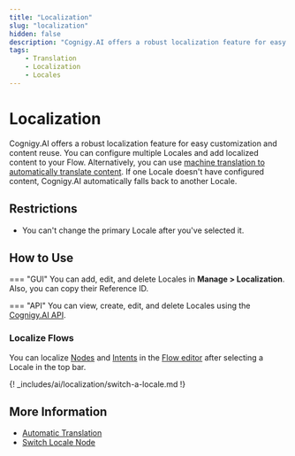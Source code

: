 ```yaml
---
title: "Localization" 
slug: "localization" 
hidden: false
description: "Cognigy.AI offers a robust localization feature for easy customization and content reuse. You can configure multiple Locales and add localized content to your Flow. Alternatively, you can use machine translation to automatically translate content."
tags:
    - Translation
    - Localization
    - Locales
---
```


# Localization

Cognigy.AI offers a robust localization feature for easy customization and content reuse. You can configure multiple Locales and add localized content to your Flow. Alternatively, you can use [machine translation to automatically translate content](auto-translation.md). If one Locale doesn't have configured content, Cognigy.AI automatically falls back to another Locale.

## Restrictions

- You can't change the primary Locale after you've selected it.

## How to Use

=== "GUI"
    You can add, edit, and delete Locales in **Manage > Localization**. Also, you can copy their Reference ID.

=== "API"
    You can view, create, edit, and delete Locales using the [Cognigy.AI API](https://api-trial.cognigy.ai/openapi#tag--Locales-v2.0).

### Localize Flows

You can localize [Nodes](../nodes/overview.md) and [Intents](../../empower/nlu/intents/overview.md) in the [Flow editor](../flows/editor.md) after selecting a Locale in the top bar.

{! _includes/ai/localization/switch-a-locale.md !}

## More Information

- [Automatic Translation](auto-translation.md)
- [Switch Locale Node](../node-reference/logic/switch-locale.md)